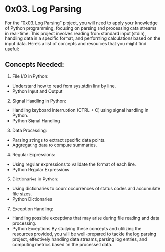 # 0x03. Log Parsing

For the “0x03. Log Parsing” project, you will need to apply your knowledge of Python programming, focusing on parsing and processing data streams in real-time. This project involves reading from standard input (stdin), handling data in a specific format, and performing calculations based on the input data. Here’s a list of concepts and resources that you might find useful:

## Concepts Needed:
1. File I/O in Python:

* Understand how to read from sys.stdin line by line.
* Python Input and Output
2. Signal Handling in Python:

* Handling keyboard interruption (CTRL + C) using signal handling in Python.
* Python Signal Handling
3. Data Processing:

* Parsing strings to extract specific data points.
* Aggregating data to compute summaries.
4. Regular Expressions:

* Using regular expressions to validate the format of each line.
* Python Regular Expressions
5. Dictionaries in Python:

* Using dictionaries to count occurrences of status codes and accumulate file sizes.
* Python Dictionaries
7. Exception Handling:

* Handling possible exceptions that may arise during file reading and data processing.
* Python Exceptions
By studying these concepts and utilizing the resources provided, you will be well-prepared to tackle the log parsing project, effectively handling data streams, parsing log entries, and computing metrics based on the processed data.
